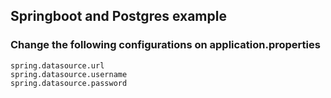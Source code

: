 ## Springboot and Postgres example

### Change the following configurations on application.properties

```
spring.datasource.url
spring.datasource.username
spring.datasource.password
```
